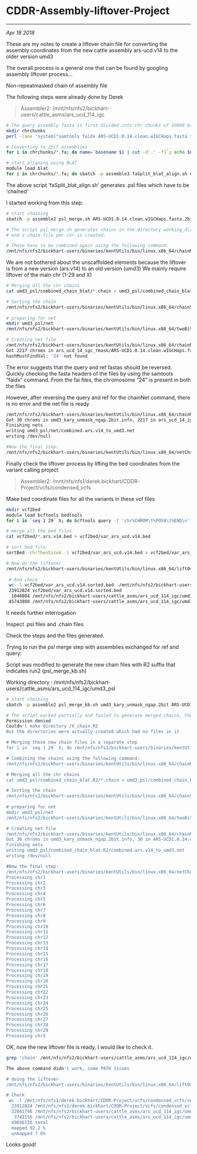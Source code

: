 # CDDR-Assembly-liftover-Project
---

*Apr 18 2018*

These are my notes to create a liftover chain file for converting the assembly coordinates from 
the new cattle assembly ars-ucd.v14 to the older version umd3 

The overall process is a general one that can be found by googling assembly liftover process...

Non-repeatmasked chain of assembly file

The following steps were already done by Derek

> Assembler2: /mnt/nfs/nfs2/bickhart-users/cattle_asms/ars_ucd_114_igc

```bash
# The query assembly fasta is first divided into chr chunks of 10000 bases for the BLAT aligner to work faster
mkdir chrchunks
perl -lane 'system("samtools faidx ARS-UCD1.0.14.clean.wIGCHaps.fasta $F[0] > chrchunks/$F[0].fa");' < ARS-UCD1.0.14.clean.wIGCHaps.fasta.fai

# Converting to 2bit assemblies
for i in chrchunks/*.fa; do name=`basename $i | cut -d'.' -f1`; echo $name; /mnt/nfs/nfs2/bickhart-users/binaries/kentUtils/bin/linux.x86_64/faToTwoBit $i chrchunks/${name}.2bit; done

# start aligning using BLAT
module load blat
for i in chrchunks/*.fa; do sbatch -p assemble3 faSplit_blat_align.sh umd3_kary_unmask_ngap.2bit $i; done
```

The above script 'faSplit_blat_align.sh' generates .psl files which have to be 'chained'

I started working from this step:

```bash
# start chaining
sbatch -p assemble2 psl_merge.sh ARS-UCD1.0.14.clean.wIGCHaps.fasta.2bit umd3_kary_unmask_ngap.2bit

# The script psl_merge.sh generates chains in the directory working_dir/umd3_psl/chr_sub_chunks which are then grouped per chr 
# and a chain file per chr is created.

# These have to be combined again using the following command:
/mnt/nfs/nfs2/bickhart-users/binaries/kentUtils/bin/linux.x86_64/chainMergeSort /mnt/nfs/nfs2/bickhart-users/cattle_asms/ars_ucd_114_igc/umd3_psl/*_chain/*.chain | /mnt/nfs/nfs2/bickhart-users/binaries/kentUtils/bin/linux.x86_64/chainSplit /mnt/nfs/nfs2/bickhart-users/cattle_asms/ars_ucd_114_igc/umd3_psl/combined_chain_blat stdin
```

We are not bothered about the unscaffolded elements because the liftover is from a new version (ars.v14) to an old version (umd3)
We mainly require liftover of the main chr (1-29 and X)

```bash
# Merging all the chr chains
cat umd3_psl/combined_chain_blat/*.chain > umd3_psl/combined_chain_blat/combined.ars.v14_to_umd3.chain

# Sorting the chain
/mnt/nfs/nfs2/bickhart-users/binaries/kentUtils/bin/linux.x86_64/chainSort umd3_psl/combined_chain_blat/combined.ars.v14_to_umd3.chain umd3_psl/combined_chain_blat/combined.ars.v14_to_umd3.sorted.chain
 
# preparing for net
mkdir umd3_psl/net
/mnt/nfs/nfs2/bickhart-users/binaries/kentUtils/bin/linux.x86_64/twoBitInfo ARS-UCD1.0.14.clean.wIGCHaps.fasta.2bit ARS-UCD1.0.14.clean.wIGCHaps.fasta.2bit.info

# Creating net file
/mnt/nfs/nfs2/bickhart-users/binaries/kentUtils/bin/linux.x86_64/chainNet umd3_psl/combined_chain_blat/combined.ars.v14_to_umd3.sorted.chain ars_ucd_14_igc_rmask/ARS-UCD1.0.14.clean.wIGCHaps.fasta.2bit.info umd3_kary_unmask_ngap.2bit.info umd3_psl/net/combined.ars.v14_to_umd3.net /dev/null
Got 2217 chroms in ars_ucd_14_igc_rmask/ARS-UCD1.0.14.clean.wIGCHaps.fasta.2bit.info, 30 in umd3_kary_unmask_ngap.2bit.info
hashMustFindVal: '24' not found

```
The error suggests that the query and ref fastas should be reversed. 
Quickly checking the fasta headers of the files by using the samtools “faidx” command.
From the fai files, the chromosome “24” is present in both the files 

However, after reversing the query and ref for the chainNet command, there is no error and the net file is ready
```bash
/mnt/nfs/nfs2/bickhart-users/binaries/kentUtils/bin/linux.x86_64/chainNet umd3_psl/combined_chain_blat/combined.ars.v14_to_umd3.sorted.chain umd3_kary_unmask_ngap.2bit.info ARS-UCD1.0.14.clean.wIGCHaps.fasta.2bit.info umd3_psl/net/combined.ars.v14_to_umd3.net /dev/null
Got 30 chroms in umd3_kary_unmask_ngap.2bit.info, 2217 in ars_ucd_14_igc_rmask/ARS-UCD1.0.14.clean.wIGCHaps.fasta.2bit.info
Finishing nets
writing umd3_psl/net/combined.ars.v14_to_umd3.net
writing /dev/null

#Now the final step:
/mnt/nfs/nfs2/bickhart-users/binaries/kentUtils/bin/linux.x86_64/netChainSubset umd3_psl/net/combined.ars.v14_to_umd3.net umd3_psl/combined_chain_blat/combined.ars.v14_to_umd3.sorted.chain umd3_psl/net/combined.ars.v14_to_umd3.liftover.chain
```

Finally check the liftover process by lifting the bed coordinates from the variant calling project

> Assembler2: /mnt/nfs/nfs1/derek.bickhart/CDDR-Project/vcfs/condensed_vcfs

Make bed coordinate files for all the variants in these vcf files
```bash
mkdir vcf2bed
module load bcftools bedtools
for i in `seq 1 29` X; do bcftools query -f 'chr%CHROM\t%POS0\t%END\n'  ${i}.vcf.gz -o vcf2bed/${i}.ars.v14.bed; done

# merge all the bed files
cat vcf2bed/*.ars.v14.bed > vcf2bed/var_ars_ucd.v14.bed

# sort bed file
sortBed -chrThenSizeA -i vcf2bed/var_ars_ucd.v14.bed > vcf2bed/var_ars_ucd.v14.sorted.bed

# Now do the liftover 
/mnt/nfs/nfs2/bickhart-users/binaries/kentUtils/bin/linux.x86_64/liftOver vcf2bed/var_ars_ucd.v14.sorted.bed /mnt/nfs/nfs2/bickhart-users/cattle_asms/ars_ucd_114_igc/umd3_psl/net/combined.ars.v14_to_umd3.liftover.chain /mnt/nfs/nfs2/bickhart-users/cattle_asms/ars_ucd_114_igc/umd3_psl/net/var_umd3.bed /mnt/nfs/nfs2/bickhart-users/cattle_asms/ars_ucd_114_igc/umd3_psl/net/var.umd3.bed.unmapped
 
 # And check
 wc -l vcf2bed/var_ars_ucd.v14.sorted.bed  /mnt/nfs/nfs2/bickhart-users/cattle_asms/ars_ucd_114_igc/umd3_psl/net/var_umd3.bed /mnt/nfs/nfs2/bickhart-users/cattle_asms/ars_ucd_114_igc/umd3_psl/net/var.umd3.bed.unmapped
 23912824 vcf2bed/var_ars_ucd.v14.sorted.bed
  1040884 /mnt/nfs/nfs2/bickhart-users/cattle_asms/ars_ucd_114_igc/umd3_psl/net/var_umd3.bed    <- 4.35% are mapped to umd3 which is the opposite of what we should get
 45743880 /mnt/nfs/nfs2/bickhart-users/cattle_asms/ars_ucd_114_igc/umd3_psl/net/var.umd3.bed.unmapped   <- 96% unmapped
```

It needs further interrogation

Inspect .psl files and .chain files

Check the steps and the files generated.

Trying to run the psl merge step with assemblies exchanged for ref and query:

Script was modified to generate the new chain files with R2 suffix that indicates run2 (psl_merge_kb.sh)

Working directory : /mnt/nfs/nfs2/bickhart-users/cattle_asms/ars_ucd_114_igc/umd3_psl

```bash
# start chaining
sbatch -p assemble2 psl_merge_kb.sh umd3_kary_unmask_ngap.2bit ARS-UCD1.0.14.clean.wIGCHaps.fasta.2bit

# The script worked partially and failed to generate merged chains, the slurm-815776.out says 
Permission denied
Couldn't make directory /X_chain.R2
But the directories were actually created which had no files in it

# Merging these new chain files in a separate step
for i in `seq 1 29` X; do /mnt/nfs/nfs2/bickhart-users/binaries/kentUtils/bin/linux.x86_64/chainMergeSort /mnt/nfs/nfs2/bickhart-users/cattle_asms/ars_ucd_114_igc/umd3_psl/chr_sub_chunks/${i}_*.R2.chain | /mnt/nfs/nfs2/bickhart-users/binaries/kentUtils/bin/linux.x86_64/chainSplit /mnt/nfs/nfs2/bickhart-users/cattle_asms/ars_ucd_114_igc/umd3_psl/${i}_R2.chain stdin; done

# Combining the chains using the following command:
/mnt/nfs/nfs2/bickhart-users/binaries/kentUtils/bin/linux.x86_64/chainMergeSort /mnt/nfs/nfs2/bickhart-users/cattle_asms/ars_ucd_114_igc/umd3_psl/*_R2.chain/*.chain | /mnt/nfs/nfs2/bickhart-users/binaries/kentUtils/bin/linux.x86_64/chainSplit /mnt/nfs/nfs2/bickhart-users/cattle_asms/ars_ucd_114_igc/umd3_psl/combined_chain_blat.R2 stdin

# Merging all the chr chains
cat umd3_psl/combined_chain_blat.R2/*.chain > umd3_psl/combined_chain_blat.R2/combined.ars.v14_to_umd3.chain

# Sorting the chain
/mnt/nfs/nfs2/bickhart-users/binaries/kentUtils/bin/linux.x86_64/chainSort umd3_psl/combined_chain_blat.R2/combined.ars.v14_to_umd3.chain umd3_psl/combined_chain_blat.R2/combined.ars.v14_to_umd3.sorted.chain
 
# preparing for net
mkdir umd3_psl/net
/mnt/nfs/nfs2/bickhart-users/binaries/kentUtils/bin/linux.x86_64/twoBitInfo ARS-UCD1.0.14.clean.wIGCHaps.fasta.2bit ARS-UCD1.0.14.clean.wIGCHaps.fasta.2bit.info

# Creating net file
/mnt/nfs/nfs2/bickhart-users/binaries/kentUtils/bin/linux.x86_64/chainNet umd3_psl/combined_chain_blat.R2/combined.ars.v14_to_umd3.sorted.chain umd3_kary_unmask_ngap.2bit.info ARS-UCD1.0.14.clean.wIGCHaps.fasta.2bit.info umd3_psl/combined_chain_blat.R2/combined.ars.v14_to_umd3.net /dev/null
Got 30 chroms in umd3_kary_unmask_ngap.2bit.info, 30 in ARS-UCD1.0.14.clean.wIGCHaps.fasta.2bit.info
Finishing nets
writing umd3_psl/combined_chain_blat.R2/combined.ars.v14_to_umd3.net
writing /dev/null

#Now the final step:
/mnt/nfs/nfs2/bickhart-users/binaries/kentUtils/bin/linux.x86_64/netChainSubset umd3_psl/combined_chain_blat.R2/combined.ars.v14_to_umd3.net umd3_psl/combined_chain_blat.R2/combined.ars.v14_to_umd3.sorted.chain umd3_psl/combined_chain_blat.R2/combined.ars.v14_to_umd3.liftover.chain
Processing chr1
Processing chr2
Processing chr3
Processing chr4
Processing chr5
Processing chr6
Processing chr7
Processing chr8
Processing chr9
Processing chr10
Processing chr11
Processing chr12
Processing chr13
Processing chr14
Processing chr15
Processing chr16
Processing chr17
Processing chr18
Processing chr19
Processing chr20
Processing chr21
Processing chr22
Processing chr23
Processing chr24
Processing chr25
Processing chr26
Processing chr27
Processing chr28
Processing chr29
Processing chrX
```

OK, now the new liftover file is ready, I would like to check it.

```bash
grep 'chain' /mnt/nfs/nfs2/bickhart-users/cattle_asms/ars_ucd_114_igc/umd3_psl/combined_chain_blat.R2/combined.ars.v14_to_umd3.liftover.chain | perl -lane 'print $F[2];' | perl ~/sperl/bed_cnv_fig_table_pipeline/tabFileColumnCounter.pl -f stdin -c 0 -m

The above command didn't work, some PATH issues

# doing the liftover
/mnt/nfs/nfs2/bickhart-users/binaries/kentUtils/bin/linux.x86_64/liftOver /mnt/nfs/nfs1/derek.bickhart/CDDR-Project/vcfs/condensed_vcfs/vcf2bed/var_ars_ucd.v14.sorted.bed /mnt/nfs/nfs2/bickhart-users/cattle_asms/ars_ucd_114_igc/umd3_psl/combined_chain_blat.R2/combined.ars.v14_to_umd3.liftover.chain /mnt/nfs/nfs2/bickhart-users/cattle_asms/ars_ucd_114_igc/umd3_psl/combined_chain_blat.R2/var_umd3.bed /mnt/nfs/nfs2/bickhart-users/cattle_asms/ars_ucd_114_igc/umd3_psl/combined_chain_blat.R2/var.umd3.bed.unmapped

# Check
 wc -l /mnt/nfs/nfs1/derek.bickhart/CDDR-Project/vcfs/condensed_vcfs/vcf2bed/var_ars_ucd.v14.sorted.bed  /mnt/nfs/nfs2/bickhart-users/cattle_asms/ars_ucd_114_igc/umd3_psl/combined_chain_blat.R2/var_umd3.bed /mnt/nfs/nfs2/bickhart-users/cattle_asms/ars_ucd_114_igc/umd3_psl/combined_chain_blat.R2/var.umd3.bed.unmapped
  23912824 /mnt/nfs/nfs1/derek.bickhart/CDDR-Project/vcfs/condensed_vcfs/vcf2bed/var_ars_ucd.v14.sorted.bed
  22041746 /mnt/nfs/nfs2/bickhart-users/cattle_asms/ars_ucd_114_igc/umd3_psl/combined_chain_blat.R2/var_umd3.bed
   3742156 /mnt/nfs/nfs2/bickhart-users/cattle_asms/ars_ucd_114_igc/umd3_psl/combined_chain_blat.R2/var.umd3.bed.unmapped
  49696726 total
  mapped 92.2 %
  unmapped 7.8%
  ```
  Looks good!
  



